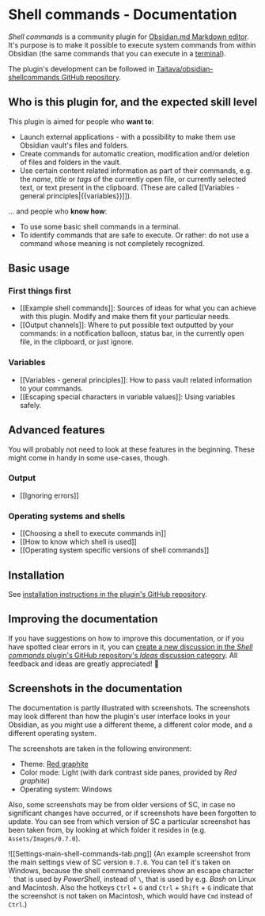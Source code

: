 # Shell commands - Documentation
*Shell commands* is a community plugin for [Obsidian.md Markdown editor](https://obsidian.md). It's purpose is to make it possible to execute system commands from within Obsidian (the same commands that you can execute in a [terminal](https://en.wikipedia.org/wiki/Terminal_emulator)).

The plugin's development can be followed in [Taitava/obsidian-shellcommands GitHub repository](https://en.wikipedia.org/wiki/Terminal_emulator).

## Who is this plugin for, and the expected skill level
This plugin is aimed for people who **want to**:
- Launch external applications - with a possibility to make them use Obsidian vault's files and folders.
- Create commands for automatic creation, modification and/or deletion of files and folders in the vault.
- Use certain content related information as part of their commands, e.g. the *name*, *title* or *tags* of the currently open file, or currently selected text, or text present in the clipboard. (These are called [[Variables - general principles|{{variables}}]]).

... and people who **know how**:
- To use some basic shell commands in a terminal.
- To identify commands that are safe to execute. Or rather: do not use a command whose meaning is not completely recognized.

## Basic usage

### First things first
- [[Example shell commands]]: Sources of ideas for what you can achieve with this plugin. Modify and make them fit your particular needs.
- [[Output channels]]: Where to put possible text outputted by your commands: in a notification balloon, status bar, in the currently open file, in the clipboard, or just ignore.

### Variables
- [[Variables - general principles]]: How to pass vault related information to your commands.
- [[Escaping special characters in variable values]]: Using variables safely.

## Advanced features
You will probably not need to look at these features in the beginning. These might come in handy in some use-cases, though.

### Output
- [[Ignoring errors]]

### Operating systems and shells
- [[Choosing a shell to execute commands in]]
- [[How to know which shell is used]]
- [[Operating system specific versions of shell commands]]

## Installation
See [installation instructions in the plugin's GitHub repository](https://github.com/Taitava/obsidian-shellcommands#installation--usage).

## Improving the documentation
If you have suggestions on how to improve this documentation, or if you have spotted clear errors in it, you can [create a new discussion in the *Shell commands* plugin's GitHub repository's *Ideas* discussion category](https://github.com/Taitava/obsidian-shellcommands/discussions/categories/ideas). All feedback and ideas are greatly appreciated! 🙂

## Screenshots in the documentation
The documentation is partly illustrated with screenshots. The screenshots may look different than how the plugin's user interface looks in your Obsidian, as you might use a different theme, a different color mode, and a different operating system.

The screenshots are taken in the following environment:
- Theme: [Red graphite](https://github.com/seanwcom/Red-Graphite-for-Obsidian)
- Color mode: Light (with dark contrast side panes, provided by *Red graphite*)
- Operating system: Windows

Also, some screenshots may be from older versions of SC, in case no significant changes have occurred, or if screenshots have been forgotten to update. You can see from which version of SC a particular screenshot has been taken from, by looking at which folder it resides in (e.g. `Assets/Images/0.7.0`).

![[Settings-main-shell-commands-tab.png]]
(An example screenshot from the main settings view of SC version `0.7.0`. You can tell it's taken on Windows, because the shell command previews show an escape character `` ` `` that is used by *PowerShell*, instead of `\`, that is used by e.g. *Bash* on Linux and Macintosh. Also the hotkeys `Ctrl` + `G` and `Ctrl` + `Shift` + `G` indicate that the screenshot is not taken on Macintosh, which would have `Cmd` instead of `Ctrl`.)